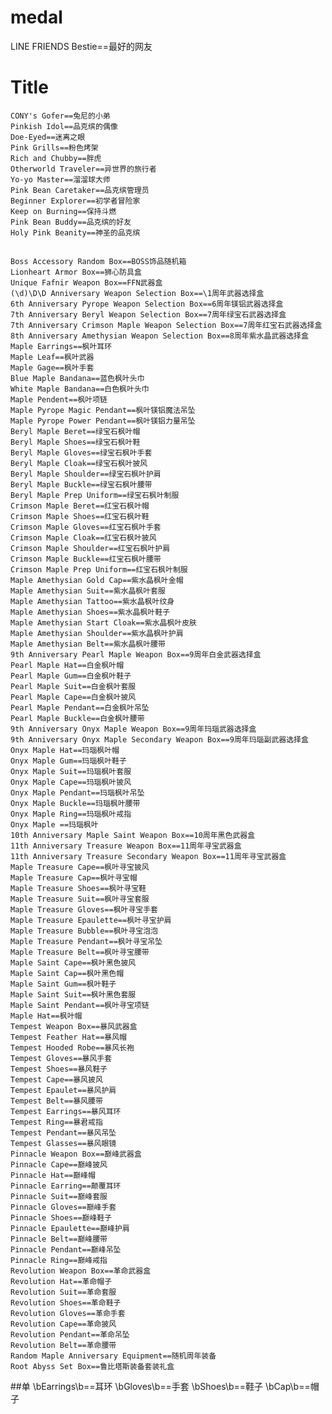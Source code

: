 # medal
LINE FRIENDS Bestie==最好的网友


# Title
	CONY's Gofer==兔尼的小弟
	Pinkish Idol==品克缤的偶像
	Doe-Eyed==迷离之眼
	Pink Grills==粉色烤架
	Rich and Chubby==胖虎
	Otherworld Traveler==异世界的旅行者
	Yo-yo Master==溜溜球大师
	Pink Bean Caretaker==品克缤管理员
	Beginner Explorer==初学者冒险家
	Keep on Burning==保持斗燃
	Pink Bean Buddy==品克缤的好友
	Holy Pink Beanity==神圣的品克缤
##
	Boss Accessory Random Box==BOSS饰品随机箱
	Lionheart Armor Box==狮心防具盒
	Unique Fafnir Weapon Box==FFN武器盒
	(\d)\D\D Anniversary Weapon Selection Box==\1周年武器选择盒
	6th Anniversary Pyrope Weapon Selection Box==6周年镁铝武器选择盒
	7th Anniversary Beryl Weapon Selection Box==7周年绿宝石武器选择盒
	7th Anniversary Crimson Maple Weapon Selection Box==7周年红宝石武器选择盒
	8th Anniversary Amethysian Weapon Selection Box==8周年紫水晶武器选择盒
	Maple Earrings==枫叶耳环
	Maple Leaf==枫叶武器
	Maple Gage==枫叶手套
	Blue Maple Bandana==蓝色枫叶头巾
	White Maple Bandana==白色枫叶头巾
	Maple Pendent==枫叶项链
	Maple Pyrope Magic Pendant==枫叶镁铝魔法吊坠
	Maple Pyrope Power Pendant==枫叶镁铝力量吊坠
	Beryl Maple Beret==绿宝石枫叶帽
	Beryl Maple Shoes==绿宝石枫叶鞋
	Beryl Maple Gloves==绿宝石枫叶手套
	Beryl Maple Cloak==绿宝石枫叶披风
	Beryl Maple Shoulder==绿宝石枫叶护肩
	Beryl Maple Buckle==绿宝石枫叶腰带
	Beryl Maple Prep Uniform==绿宝石枫叶制服
	Crimson Maple Beret==红宝石枫叶帽
	Crimson Maple Shoes==红宝石枫叶鞋
	Crimson Maple Gloves==红宝石枫叶手套
	Crimson Maple Cloak==红宝石枫叶披风
	Crimson Maple Shoulder==红宝石枫叶护肩
	Crimson Maple Buckle==红宝石枫叶腰带
	Crimson Maple Prep Uniform==红宝石枫叶制服
	Maple Amethysian Gold Cap==紫水晶枫叶金帽
	Maple Amethysian Suit==紫水晶枫叶套服
	Maple Amethysian Tattoo==紫水晶枫叶纹身
	Maple Amethysian Shoes==紫水晶枫叶鞋子
	Maple Amethysian Start Cloak==紫水晶枫叶皮肤
	Maple Amethysian Shoulder==紫水晶枫叶护肩
	Maple Amethysian Belt==紫水晶枫叶腰带
	9th Anniversary Pearl Maple Weapon Box==9周年白金武器选择盒
	Pearl Maple Hat==白金枫叶帽
	Pearl Maple Gum==白金枫叶鞋子
	Pearl Maple Suit==白金枫叶套服
	Pearl Maple Cape==白金枫叶披风
	Pearl Maple Pendant==白金枫叶吊坠
	Pearl Maple Buckle==白金枫叶腰带
	9th Anniversary Onyx Maple Weapon Box==9周年玛瑙武器选择盒
	9th Anniversary Onyx Maple Secondary Weapon Box==9周年玛瑙副武器选择盒
	Onyx Maple Hat==玛瑙枫叶帽
	Onyx Maple Gum==玛瑙枫叶鞋子
	Onyx Maple Suit==玛瑙枫叶套服
	Onyx Maple Cape==玛瑙枫叶披风
	Onyx Maple Pendant==玛瑙枫叶吊坠
	Onyx Maple Buckle==玛瑙枫叶腰带
	Onyx Maple Ring==玛瑙枫叶戒指
	Onyx Maple ==玛瑙枫叶
	10th Anniversary Maple Saint Weapon Box==10周年黑色武器盒
	11th Anniversary Treasure Weapon Box==11周年寻宝武器盒
	11th Anniversary Treasure Secondary Weapon Box==11周年寻宝武器盒
	Maple Treasure Cape==枫叶寻宝披风
	Maple Treasure Cap==枫叶寻宝帽
	Maple Treasure Shoes==枫叶寻宝鞋
	Maple Treasure Suit==枫叶寻宝套服
	Maple Treasure Gloves==枫叶寻宝手套
	Maple Treasure Epaulette==枫叶寻宝护肩
	Maple Treasure Bubble==枫叶寻宝泡泡
	Maple Treasure Pendant==枫叶寻宝吊坠
	Maple Treasure Belt==枫叶寻宝腰带
	Maple Saint Cape==枫叶黑色披风
	Maple Saint Cap==枫叶黑色帽
	Maple Saint Gum==枫叶鞋子
	Maple Saint Suit==枫叶黑色套服
	Maple Saint Pendant==枫叶寻宝项链
	Maple Hat==枫叶帽
	Tempest Weapon Box==暴风武器盒
	Tempest Feather Hat==暴风帽
	Tempest Hooded Robe==暴风长袍
	Tempest Gloves==暴风手套
	Tempest Shoes==暴风鞋子
	Tempest Cape==暴风披风
	Tempest Epaulet==暴风护肩
	Tempest Belt==暴风腰带
	Tempest Earrings==暴风耳环
	Tempest Ring==暴君戒指
	Tempest Pendant==暴风吊坠
	Tempest Glasses==暴风眼镜
	Pinnacle Weapon Box==巅峰武器盒
	Pinnacle Cape==巅峰披风
	Pinnacle Hat==巅峰帽
	Pinnacle Earring==颠覆耳环
	Pinnacle Suit==巅峰套服
	Pinnacle Gloves==巅峰手套
	Pinnacle Shoes==巅峰鞋子
	Pinnacle Epaulette==巅峰护肩
	Pinnacle Belt==巅峰腰带
	Pinnacle Pendant==巅峰吊坠
	Pinnacle Ring==巅峰戒指
	Revolution Weapon Box==革命武器盒
	Revolution Hat==革命帽子
	Revolution Suit==革命套服
	Revolution Shoes==革命鞋子
	Revolution Gloves==革命手套
	Revolution Cape==革命披风
	Revolution Pendant==革命吊坠
	Revolution Belt==革命腰带
	Random Maple Anniversary Equipment==随机周年装备
	Root Abyss Set Box==鲁比塔斯装备套装礼盒
##单
\bEarrings\b==耳环
\bGloves\b==手套
\bShoes\b==鞋子
\bCap\b==帽子
